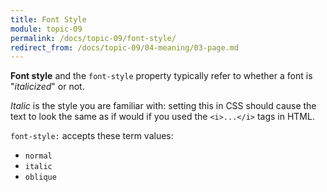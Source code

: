 ```yaml
---
title: Font Style
module: topic-09
permalink: /docs/topic-09/font-style/
redirect_from: /docs/topic-09/04-meaning/03-page.md
---
```


<div class="divider-heading"></div>

<link rel="stylesheet" href="../ex-files/fonts.css">
<link rel="stylesheet" href="../ex-files/style.css">

**Font style** and the `font-style` property typically refer to whether a font is "_italicized_" or not.

_Italic_ is the style you are familiar with: setting this in CSS should cause the text to look the same as if would if you used the `<i>...</i>` tags in HTML.

`font-style:` accepts these term values:
- `normal`
- `italic`
- `oblique`

<div class="codepen-embed">
  <p data-height="600" data-theme-id="30567" data-slug-hash="qYdLZW" data-default-tab="css,result" data-user="Media-Ed-Online" data-embed-version="2" data-pen-title="[Topic-08] Adding Emphasis, Pt. 5" class="codepen"></p>
</div>
